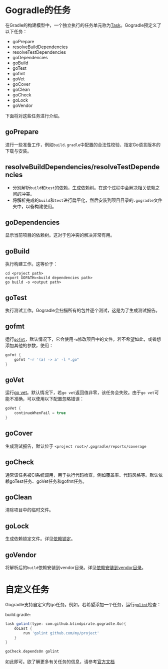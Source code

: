 # Gogradle的任务

在Gradle的构建模型中，一个独立执行的任务单元称为[Task](https://docs.gradle.org/current/userguide/more_about_tasks.html)。Gogradle预定义了以下任务：

- goPrepare
- resolveBuildDependencies
- resolveTestDependencies
- goDependencies
- goBuild
- goTest
- gofmt
- goVet
- goCover
- goClean
- goCheck
- goLock
- goVendor

下面将对这些任务进行介绍。

## goPrepare

进行一些准备工作，例如`build.gradle`中配置的合法性校验、指定Go语言版本的下载与安装。

## resolveBuildDependencies/resolveTestDependencies

- 分别解析`build`和`test`的依赖，生成依赖树。在这个过程中会解决相关依赖之间的冲突。
- 将解析完成的`build`和`test`进行扁平化，然后安装到项目目录的`.gogradle`文件夹中，以备构建使用。

## goDependencies

显示当前项目的依赖树。这对于包冲突的解决非常有用。

## goBuild

执行构建工作。这等价于：

```
cd <project path>
export GOPATH=<build dependencies path>
go build -o <output path> 
```

## goTest

执行测试工作。Gogradle会扫描所有的包并逐个测试，这是为了生成测试报告。

## gofmt

运行[`gofmt`](https://golang.org/cmd/gofmt/)，默认情况下，它会使用`-w`修改项目中的文件。若不希望如此，或者想添加其他的参数，使用：

```groovy
gofmt {
    gofmt "-r '(a) -> a' -l *.go"
}
```

## goVet

运行[go vet](https://golang.org/cmd/vet/)。默认情况下，若`go vet`返回值非零，该任务会失败。由于`go vet`可能不准确，可以使用以下配置忽略错误：

```groovy
goVet {
    continueWhenFail = true
}
```

## goCover 
生成测试报告，默认位于 `<project root>/.gogradle/reports/coverage`

## goCheck

通常该任务被CI系统调用，用于执行代码检查，例如覆盖率、代码风格等。默认依赖goTest任务、goVet任务和gofmt任务。

## goClean

清除项目中的临时文件。

## goLock

生成依赖锁定文件。详见[依赖锁定](./getting-started-cn.md#依赖锁定)。

## goVendor

将解析后的`build`依赖安装到vendor目录。详见[依赖安装到vendor目录](./dependency-management-cn.md#依赖安装到vendor目录)。

# 自定义任务

Gogradle支持自定义的go任务。例如，若希望添加一个任务，运行[`golint`](https://github.com/golang/lint)检查：

build.gradle:

```groovy
task golint(type: com.github.blindpirate.gogradle.Go){
    doLast {
        run 'golint github.com/my/project'
    }
}

goCheck.dependsOn golint
```

如此即可。欲了解更多有关任务的信息，请参考[官方文档](https://docs.gradle.org/current/userguide/more_about_tasks.html)



